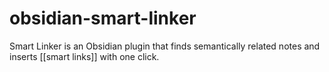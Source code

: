 # obsidian-smart-linker
Smart Linker is an Obsidian plugin that finds semantically related notes and inserts [[smart links]] with one click.
